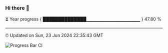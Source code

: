 ### Hi there 👋

⏳ Year progress { ██████████████▁▁▁▁▁▁▁▁▁▁▁▁▁▁▁▁ } 47.80 %

---

⏰ Updated on Sun, 23 Jun 2024 22:35:43 GMT

![Progress Bar CI](https://github.com/IshwaranRudhara/GIT-ACTION/workflows/Progress%20Bar%20CI/badge.svg)
